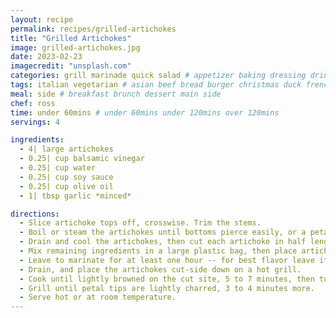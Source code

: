 ```yaml
---
layout: recipe
permalink: recipes/grilled-artichokes
title: "Grilled Artichokes"
image: grilled-artichokes.jpg
date: 2023-02-23
imagecredit: "unsplash.com"
categories: grill marinade quick salad # appetizer baking dressing drink grill healthyish marinade oven pickling quick raw salad sandwich sauce snack soup
tags: italian vegetarian # asian beef bread burger christmas duck french fruit indian italian mexican nuts pasta pork poultry rice seafood thanksgiving vegetarian
meal: side # breakfast brunch dessert main side
chef: ross
time: under 60mins # under 60mins under 120mins over 120mins
servings: 4

ingredients:
  - 4| large artichokes
  - 0.25| cup balsamic vinegar
  - 0.25| cup water
  - 0.25| cup soy sauce
  - 0.25| cup olive oil
  - 1| tbsp garlic *minced*

directions:
  - Slice artichoke tops off, crosswise. Trim the stems.
  - Boil or steam the artichokes until bottoms pierce easily, or a petal pulls off with ease.
  - Drain and cool the artichokes, then cut each artichoke in half lengthwise. Scrape out the fuzzy center and any purple-tipped petals.
  - Mix remaining ingredients in a large plastic bag, then place artichokes in the bag and coat all sides of the artichokes.
  - Leave to marinate for at least one hour -- for best flavor leave it overnight in the refridgerator.
  - Drain, and place the artichokes cut-side down on a hot grill.
  - Cook until lightly browned on the cut site, 5 to 7 minutes, then turn them over and drizzle some of the remaining marinade.
  - Grill until petal tips are lightly charred, 3 to 4 minutes more.
  - Serve hot or at room temperature.
---
```

